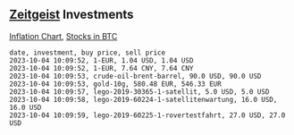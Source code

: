 ## [Zeitgeist](index.html) Investments

[Inflation Chart](https://inflationchart.com),
[Stocks in BTC](https://stonksinbtc.xyz/)

```
date, investment, buy price, sell price
2023-10-04 10:09:52, 1-EUR, 1.04 USD, 1.04 USD
2023-10-04 10:09:52, 1-EUR, 7.64 CNY, 7.64 CNY
2023-10-04 10:09:53, crude-oil-brent-barrel, 90.0 USD, 90.0 USD
2023-10-04 10:09:53, gold-10g, 580.48 EUR, 546.33 EUR
2023-10-04 10:09:57, lego-2019-30365-1-satellit, 5.0 USD, 5.0 USD
2023-10-04 10:09:58, lego-2019-60224-1-satellitenwartung, 16.0 USD, 16.0 USD
2023-10-04 10:09:59, lego-2019-60225-1-rovertestfahrt, 27.0 USD, 27.0 USD
```
